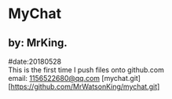 MyChat
===
by: MrKing.
---
#date:20180528<br>
This is the first time I push files onto github.com<br>
		email: 1156522680@qq.com
[mychat.git][https://github.com/MrWatsonKing/mychat.git]<br>

